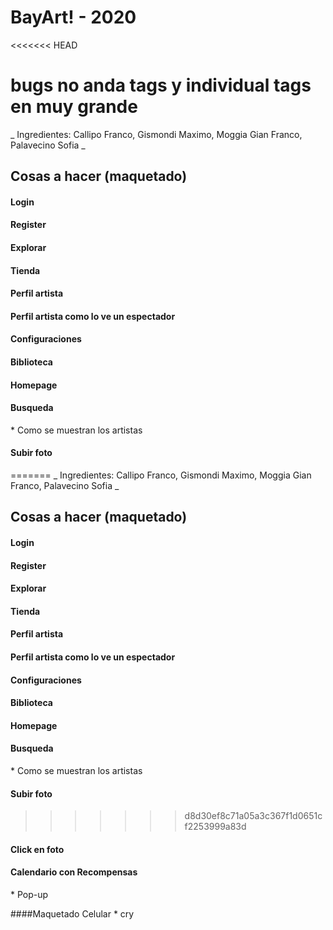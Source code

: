 # BayArt! - 2020

<<<<<<< HEAD
# bugs no anda tags y individual tags en muy grande

_ Ingredientes: Callipo Franco, Gismondi Maximo, Moggia Gian Franco, Palavecino Sofia _

## **Cosas a hacer (maquetado)**

#### Login

#### Register

#### Explorar

#### Tienda

#### Perfil artista

#### Perfil artista como lo ve un espectador

#### Configuraciones

#### Biblioteca

#### Homepage

#### Busqueda

\* Como se muestran los artistas

#### Subir foto

=======
_ Ingredientes: Callipo Franco, Gismondi Maximo, Moggia Gian Franco, Palavecino Sofia _

## **Cosas a hacer (maquetado)**

#### Login

#### Register

#### Explorar

#### Tienda

#### Perfil artista

#### Perfil artista como lo ve un espectador

#### Configuraciones

#### Biblioteca

#### Homepage

#### Busqueda

\* Como se muestran los artistas

#### Subir foto

>>>>>>> d8d30ef8c71a05a3c367f1d0651cf2253999a83d
#### Click en foto

#### Calendario con Recompensas

\* Pop-up

####Maquetado Celular \* cry
